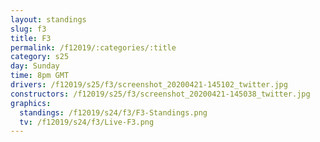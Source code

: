 ```yaml
---
layout: standings
slug: f3
title: F3
permalink: /f12019/:categories/:title
category: s25
day: Sunday
time: 8pm GMT
drivers: /f12019/s25/f3/screenshot_20200421-145102_twitter.jpg
constructors: /f12019/s25/f3/screenshot_20200421-145038_twitter.jpg
graphics:
  standings: /f12019/s24/f3/F3-Standings.png
  tv: /f12019/s24/f3/Live-F3.png
---
```

